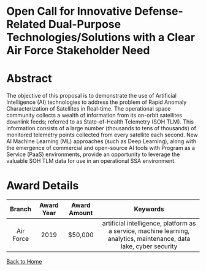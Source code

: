 
Open Call for Innovative Defense-Related Dual-Purpose Technologies/Solutions with a Clear Air Force Stakeholder Need
====================================================================================================================

# Abstract


The objective of this proposal is to demonstrate the use of Artificial Intelligence (AI) technologies to address the problem of Rapid Anomaly Characterization of Satellites in Real-time. The operational space community collects a wealth of information from its on-orbit satellites downlink feeds; referred to as State-of-Health Telemetry (SOH TLM). This information consists of a large number (thousands to tens of thousands) of monitored telemetry points collected from every satellite each second. New AI Machine Learning (ML) approaches (such as Deep Learning), along with the emergence of commercial and open-source AI tools with Program as a Service (PaaS) environments, provide an opportunity to leverage the valuable SOH TLM data for use in an operational SSA environment.  

# Award Details

|Branch|Award Year|Award Amount|Keywords|
| :---: | :---: | :---: | :---: |
|Air Force|2019|$50,000|artificial intelligence, platform as a service, machine learning, analytics, maintenance, data lake, cyber security|
  
  


[Back to Home](https://github.com/chrischow/dod_sbir_awards/DJ/#1460)